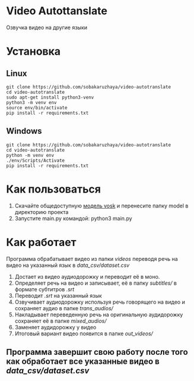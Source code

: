 # Video Autottanslate
Озвучка видео на другие языки

# Установка
## Linux
```
git clone https://github.com/sobakaruzhaya/video-autotranslate
cd video-autotranslate
sudo apt-get install python3-venv
python3 -m venv env
source env/bin/activate
pip install -r requirements.txt
```
## Windows
```
git clone https://github.com/sobakaruzhaya/video-autotranslate
cd video-autotranslate
python -m venv env
./env/Scripts/Activate 
pip install -r requirements.txt
```

# Как пользоваться
1. Скачайте общедоступную [модель vosk](https://alphacephei.com/vosk/models/vosk-model-ru-0.10.zip) и перенесите папку model в директорию проекта
2. Запустите main.py командой: python3 main.py

# Как работает
Программа обрабатывает видео из папки *videos* переводя речь на видео на указанный язык в *data_csv/dataset.csv*
1. Достает из видео аудиодорожку и переводит её в моно.
2. Определяет речь на видео и записывает, её в папку *subtitles/* в формате субтитров *.srt*
3. Переводит *.srt* на указанный язык
4. Озвучивает аудиодорожку используя речь говорящего на видео и сохраняет аудио в папке *trans_audios/*
5. Накладывает переведенную речь на оригинальную аудидорожку сохраняет её в папке *mixed_audios/*
6. Заменяет аудидорожку у видео
7. Итоговый вариант видео появится в папке *out_videos/*

## Программа завершит свою работу после того как обработает все указанные видео в *data_csv/dataset.csv*
